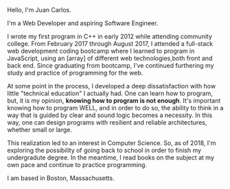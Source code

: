 Hello, I'm Juan Carlos.


I'm a Web Developer and aspiring Software Engineer.


 I wrote my first program in C++ in early 2012 while attending community college. From February 2017 through August 2017, I attended a full-stack web development coding bootcamp where I learned to program in JavaScript, using an [array] of different web technologies,both front and back end. Since graduating from bootcamp, I've continued furthering my study and practice of programming for the web.


 At some point in the process, I developed a deep dissatisfaction with how little "technical education" I actually had. One can learn how to program, but, it is my opinion, __knowing how to program is not enough__. It's important knowing how to program WELL, and in order to do so, the ability to think in a way that is guided by clear and sound logic becomes a necessity. In this way, one can design programs with resilient and reliable architectures, whether small or large.


This realization led to an interest in Computer Science. So, as of 2018, I'm exploring the possibility of going back to school in order to finish my undergradute degree. In the meantime, I read books on the subject at my own pace and continue to practice programming.


I am based in Boston, Massachusetts.